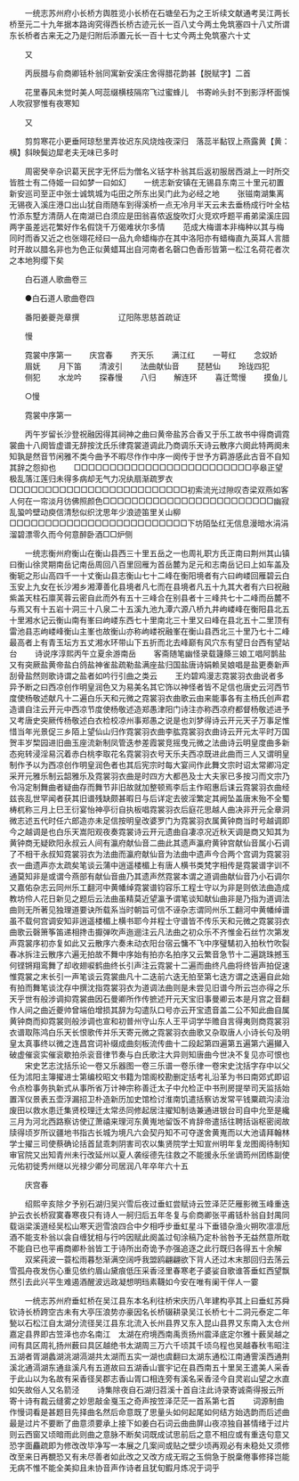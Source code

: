 <!-- { "loadSidebar": true } -->
　　一统志苏州府小长桥方舆胜览小长桥在石塘垒石为之王圻续文献通考吴江两长桥至元二十九年据本路询究得西长桥古迹元长一百八丈今两土免筑塞四十八丈所谓东长桥者古来无之乃是归附后添置元长一百十七丈今两土免筑塞六十丈

　　又


　　丙辰腊与俞商卿铦朴翁同寓新安溪庄舍得腊花韵甚【脱赋字】二首

　　花里春风未觉时美人呵蕊缀横枝隔帘飞过蜜蜂儿　书寄岭头封不到影浮杯面悞人吹寂寥惟有夜寒知

　　又

　　剪剪寒花小更垂阿琼愁里弄妆迟东风烧烛夜深归　落蕊半黏钗上燕露黄【黄：横】斜映鬓边犀老夫无味已多时

　　周密癸辛杂识葛天民字无怀后为僧名义铦字朴翁其后返初服居西湖上一时所交皆胜士有二侍姬一曰如梦一曰如幻
　　一统志新安镇在无锡县东南三十里元初置新安巡司至正中张士诚筑城为屯田之所东出吴门此为必经之地
　　张镃南湖集离无锡夜入溪庄港口出山犹自雨随车到得溪桥一点无冷月半天云未去垂杨成行叶全枯竹添东墅方清荫人在南湖已白须应是田翁喜侬返旋吹灯火竞欢呼题平甫弟梁溪庄园两字虽差远花繁好作名假饶千万偈难状尔多情
　　范成大梅谱本非梅种以其与梅同时而香又近之也张翊花经曰一品九命蜡梅亦在其中洛阳亦有蜡梅直九英耳人言腊时开故以腊名非也为色正似黄蜡耳出自河南者名磬口色香形皆第一松江名荷花者次之本地狗缨下矣

　　白石道人歌曲卷三

　　●白石道人歌曲卷四

　　番阳姜夔尧章撰　　　　　辽阳陈思慈首疏证

　　慢

　　霓裳中序第一
　　庆宫春
　　齐天乐
　　满江红
　　一萼红
　　念奴娇
　　眉妩
　　月下笛
　　清波引
　　法曲献仙音
　　琵琶仙
　　玲珑四犯
　　侧犯
　　水龙吟
　　探春慢
　　八归
　　解连环
　　喜迁莺慢
　　摸鱼儿

　　○慢

　　霓裳中序第一

　　丙午岁留长沙登祝融因得其祠神之曲曰黄帝盐苏合香又于乐工故书中得商调霓裳曲十八阕皆虚谱无辞按沈氏乐律霓裳道调此乃商调乐天诗云散序六阕此特两阕未知孰是然音节闲雅不类今曲予不暇尽作作中序一阕传于世予方羁游感此古音不自知其辞之怨抑也
　　□□□□□□□□□□□□□□□□□□□□□□□□□亭皋正望极乱落江莲归未得多病却无气力况纨扇渐疏罗衣□□□□□□□□□□□□□□□□□□□□□□□□□初索流光过隙叹杏梁双燕如客人何在一帘淡月彷佛照颜色□□□□□□□□□□□□□□□□□□□□□□□□幽寂乱蛩吟壁动庾信清愁似织沈思年少浪迹笛里关山柳□□□□□□□□□□□□□□□□□□□□□□□□□下坊陌坠红无信息漫暗水涓涓溜碧漂零久而今何意醉卧酒□□炉侧

　　一统志衡州府衡山在衡山县西三十里五岳之一也周礼职方氏正南曰荆州其山镇曰衡山徐灵期南岳记南岳周回八百里回雁为首岳麓为足元和志南岳记曰上如车盖及衡轭之形山高四千一十丈衡山县志衡山七十二峰在衡阳境者有六曰岣嵝回雁碧云白玉安上九女在长沙湘乡湘潭善化县境者凡七而在县境者凡五十九其大者有六曰祝融紫盖天柱石廪芙蓉云密自此而外有五十三峰合在别县者十三峰共七十二峰而岳麓不与焉又有十五岩十洞三十八泉二十五溪九池九潭六源八桥九井岣嵝峰在衡阳县北五十里湘水记云衡山南有峯曰岣嵝东西七十里南北三十里又曰峰在县北五十二里顶有雷池县志岣嵝峰衡山主峯也故衡山亦称岣嵝祝融峯在衡山县西北三十里乃七十二峰最高者上有青玉坛方五丈湘水环带山下五折而北去峰巅有风穴东有望日台西有望站台
　　诗说序淳熙丙午立夏余游南岳
　　客斋随笔幽怪录载籧篨三娘工唱阿鹊盐又有突厥盐黄帝盐白鸽盐神雀盐疏勒盐满座盐归国盐唐诗娟赖吴娘唱是盐更奏新声刮骨盐然则歌诗谓之盐者如吟行引曲之类云
　　王灼碧鸡漫志霓裳羽衣曲说者多异予断之曰西凉创作明皇润色又为易美名其它饰以神怪者皆不足信也唐史云河西节度使杨敬述献凡十二遍白乐天和元微之霓裳羽衣曲歌云由来能事各有主杨氏创声君造谱自注云开元中西凉节度使杨敬述造郑愚津阳门诗注亦称西凉府都督杨敬述进予又考唐史突厥传杨敬述白衣检校凉州事郑愚之说是也刘梦得诗云开元天子万事足惟惜当年光景促三乡陌上望仙山归作霓裳羽衣曲李肱霓裳羽衣曲诗云开元太平时万国贺丰岁棃园进旧曲玉座流新制凤管迭参差霞裳竞摇曳元微之法曲诗云明皇度曲多新态宛转浸淫易沉着赤白桃李取花名霓裳羽衣号天乐夫西凉既进此曲而三人又谓明皇制作予以为西凉创作明皇润色者也其后宪宗时每大宴间作此舞文宗时诏太常卿冯定采开元雅乐制云韶雅乐及霓裳羽衣曲是时四方大都邑及士大夫家已多按习而文宗乃令冯定制舞曲者疑曲存而舞节非旧故就加整顿焉李后主作昭惠后诔云霓裳羽衣曲经兹丧乱世罕闻者获其旧谱残缺颇甚暇日与后详定去彼淫繁定其阙坠盖唐末殆不全蜀梼杌称三月上巳王衍宴怡神亭衍自执板唱霓裳羽衣后庭花思越人曲决非开元全章洞微志述五代时任六郎造亦未足信按明皇改婆罗门为霓裳羽衣属黄钟商当时号越调即今之越调是也白乐天嵩阳观夜奏霓裳诗云开元遗曲自凄凉况近秋天调是商又知其为黄钟商无疑欧阳永叔云人间有瀛府献仙音二曲此其遗声瀛府黄钟宫献仙音属小石调了不相干永叔知霓裳羽衣为法曲而瀛府献仙音为法曲中遗声今合两个宫调为霓裳羽衣一曲遗声亦太疏矣笔谈云蒲中逍遥楼楣上有唐人横书类梵字相传是霓裳谱字训不通莫知非是或谓今燕部有献仙音曲乃其遗声然霓裳本谓之道调曲献仙音乃小石调尔又嘉佑杂志云同州乐工翻河中黄幡绰霓裳谱钧容乐工程士守以为非是则依法曲造成教坊伶人花日新见之题后云法曲虽精莫近望瀛予谓笔谈知献仙曲非是乃指为道调法曲则无所著见独理道要诀所载系当时朝旨可信不诬杂志谓同州乐工翻河中黄幡绰谱虽不载何宫调安知非逍遥楼楣上横书耶今并程士守谱皆不传乐天和元微之霓裳羽衣曲歌云磬箫筝笛递相搀击擫弹吹声迤逦注云凡法曲之初众乐不齐惟金石丝竹次第发声霓裳序初亦复如此又云散序六奏未动衣阳台宿云慵不飞中序璧騞初入拍秋竹吹裂春冰拆注云散序六遍无拍故不舞中序始有拍亦名拍序又云繁音急节十二遍跳珠撼玉何铿锵翔鸾舞了却收翅唳鹤曲终长引声注云霓裳十二遍而曲终凡曲将终皆声拍促速惟霓裳之末长引一声笔谈云霓裳曲凡十二迭前六迭无拍至第七迭方谓之迭遍自此始有拍而舞笔谈沈存中撰沈指霓裳羽衣为道调法曲则是未尝见旧谱今所云岂亦得之乐天乎世有般涉调抑霓裳曲因石曼卿所作传摭述开元天宝旧事曼卿云本是月宫之音翻作人间之曲近夔帅曾端伯增损其辞为勾遣队口号亦云开宝遗音盖二公不知此曲自属黄钟商而抑霓裳则般涉调也宣和初普州守山东人王平词学华赡自言得夷则商霓裳羽衣谱取陈鸿白乐天长恨歌传并乐天寄元微之霓裳羽衣曲歌又杂取唐人小诗长句及明皇太真事终以微之连昌宫词补缀成曲刻板流传曲十二段起第四遍第五遍第六遍攧入破虚催衮实催衮歇拍杀衮音律节奏与白氏歌注大异则知唐曲今世决不复见亦可恨也
　　宋史艺志沈括乐论一卷又乐器图一卷三乐谱一卷乐律一卷宋史沈括字存中以父任为沭阳主簿擢进士第编校昭文书籍为馆阁校勘删定括考礼沿革为书曰南郊式即诏令点检事务执新式从事所省万计神宗称善迁太子中允检正中书刑房提举司天监括始置浑仪景表五壶浮漏招卫朴造新历加史馆检讨淮南饥遣括察访发常平钱粟疏沟渎治废田以救水患迁集贤校理迁太常丞同修起居注擢知制诰兼通进银台司自中允至是纔三月为河北西路察访使辽萧禧来理河东黄嵬地留饭不肯辞帝遣括往聘括诣枢密阅故牍得顷岁所议疆地书指古长城为境凡六会契丹知不可夺遂舍黄嵬而以大池请拜翰林学士擢三司使蔡确论括首鼠乖刺阴害司农以集贤院学士知宣州明年复龙图阁待制知审官院又出知青州未行改延州以夏人袭绥德先往救之不能援永乐坐谪筠州团练副使元佑初徙秀州继以光禄少卿分司居润八年卒年六十五

　　庆宫春

　　绍熙辛亥除夕予别石湖归吴兴雪后夜过垂虹尝赋诗云笠泽茫茫雁影微玉峰重迭护云衣长桥寂寞春寒夜只有诗人一舸归后五年冬复与俞商卿张平甫铦朴翁自封禺同载诣梁溪道经吴松山寒天迥雪浪四合中夕相呼步垂虹星斗下垂错杂渔火朔吹凛凛卮酒不能支朴翁以衾自缠犹相与行吟因赋此阕盖过旬涂稿乃定朴翁咎予无益然意所耽不能自已也平甫商卿朴翁皆工于诗所出奇诡予亦强追逐之此行既归各得五十余解
　　双桨莼波一蓑松雨暮愁渐满空阔呼我盟鸥翩翩欲下背人还过木末那回归去荡云雪孤舟夜发伤心重见依约眉山黛痕低压采香泾里春寒老子婆娑自歌谁答垂虹西望飘然引去此兴平生难遏酒醒波远政凝想明珰素韈如今安在唯有阑干伴人一霎

　　一统志苏州府垂虹桥在吴江县东本名利往桥宋庆历八年建构亭其上曰垂虹苏舜钦诗长桥跨空古未有大亭压浪势亦豪因名长桥辍耕录吴江长桥七十二洞元泰定二年甃以石松江自太湖分流径吴江县东北流入长州县界又东入昆山县界又东南入太仓州嘉定县界即古笠泽也亦名南江　太湖在府境西南禹贡扬州震泽底定尔雅十薮吴越之间有具区周礼扬州薮曰具区越绝书太湖周三万六千顷其千顷乌程也吴越春秋韦昭注五湖者胥湖蠡湖洮湖滆湖共太湖而五实一湖也虞翻曰太湖东通松江南通霅溪西通荆溪北通滆湖东通韭溪凡有五道故曰五湖香山寰宇记在县西南五十里吴王遣美人采香于此山以为名故有采香径吴郡志香山胥口相连旁有溪名采香泾今自灵岩山望之水直如矢故俗人又名箭泾
　　诗集除夜自石湖归苕溪十首自注此诗录寄诚斋得报云所寄十诗有裁云缝雾之妙思敲金戛玉之奇声按笠泽茫茫一首系第七首
　　词源制曲作慢词看是甚题目先择曲名然后命意既了思量头如何起尾如何结方始选韵而后述曲最是过片不要断了曲意须要承上接下如姜白石词云曲曲屏山夜凉独自甚情绪于过片则云西窗又顷暗雨此则曲之意脉不断矣词既成试思前后之意不相应或有重迭句意又恐字面麤疏即为修改改毕净写一本展之几案间或贴之壁少顷再观必有未稳处又须修改至来日再覩恐又有未尽善者如此改之又改方成无瑕之玉倘急于脱稾倦事修择岂能无病不惟不能全美抑且未协音声作诗者且犹旬鍜月炼况于词乎
